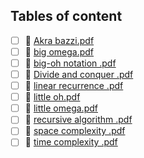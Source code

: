 ## Tables of content
- [ ] 📄 [Akra bazzi.pdf](./Akra%20bazzi.pdf)
- [ ] 📄 [big omega.pdf](./big%20omega.pdf)
- [ ] 📄 [big-oh notation .pdf](./big-oh%20notation%20.pdf)
- [ ] 📄 [Divide and conquer .pdf](./Divide%20and%20conquer%20.pdf)
- [ ] 📄 [linear recurrence .pdf](./linear%20recurrence%20.pdf)
- [ ] 📄 [little oh.pdf](./little%20oh.pdf)
- [ ] 📄 [little omega.pdf](./little%20omega.pdf)
- [ ] 📄 [recursive algorithm .pdf](./recursive%20algorithm%20.pdf)
- [ ] 📄 [space complexity .pdf](./space%20complexity%20.pdf)
- [ ] 📄 [time complexity .pdf](./time%20complexity%20.pdf)

